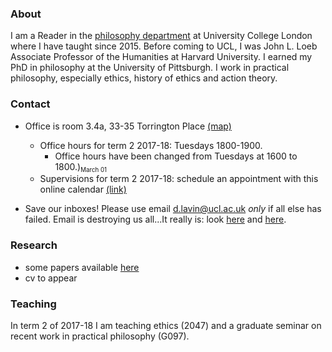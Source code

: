 
### About

I am a Reader in the [philosophy department](https://www.ucl.ac.uk/philosophy/) at University College London where I have taught since 2015. Before coming to UCL, I was John L. Loeb Associate Professor of the Humanities at Harvard University. I earned my PhD in philosophy at the University of Pittsburgh. I work in practical philosophy, especially ethics, history of ethics and action theory.


### Contact 

  - Office is room 3.4a, 33-35 Torrington Place [(map)](http://www.ucl.ac.uk/maps/33-35-torrington-place)
    + Office hours for term 2 2017-18: Tuesdays 1800-1900.
      * Office hours have been changed from Tuesdays at 1600 to 1800.)<sub><small>March 01</small></sub>
    <!-- * Additional office hours (for 3097 & G019) Monday, 1500-1715
    [(calendar)](http://www.supersaas.co.uk/schedule/DouglasLavin/OfficeHoursUCL) --> 
    + Supervisions for term 2 2017-18: schedule an appointment with this online calendar [(link)](http://www.supersaas.com/schedule/DouglasLavin/SupervisionUCL)
  
  - Save our inboxes! Please use email <d.lavin@ucl.ac.uk> *only* if all else has failed. Email is destroying us all...It really is: look [here](http://www.emailcharter.org/) and [here](http://two.sentenc.es/).


### Research

  + some papers available [here](https://ucl.academia.edu/DouglasLavin)
  + cv to appear


<!-- would be good to have bib references and links to published papers here or maybe i could just have an abbreviated html cv -->


### Teaching

In term 2 of 2017-18 I am teaching ethics (2047) and a graduate seminar on recent work in practical philosophy (G097).

<!-- In term 1 of 2017-18 I teach moral psychology (3097) and a seminar in action theory (G019). In term 2 I teach ethics (2047) and a seminar on practical reason (G097). -->

<!--  Leipzig/UCL Workshop 2018 -->

<!-- [Link](url) and ![Image](src) -->


